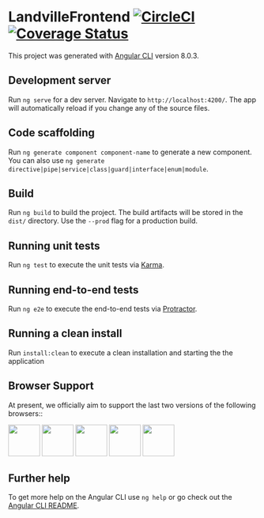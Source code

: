 # LandvilleFrontend [![CircleCI](https://circleci.com/gh/landvilleng/landville-frontend.svg?style=svg)](https://circleci.com/gh/landvilleng/landville-frontend) [![Coverage Status](https://coveralls.io/repos/github/landvilleng/landville-frontend/badge.svg)](https://coveralls.io/github/landvilleng/landville-frontend)

This project was generated with [Angular CLI](https://github.com/angular/angular-cli) version 8.0.3.

## Development server

Run `ng serve` for a dev server. Navigate to `http://localhost:4200/`. The app will automatically reload if you change any of the source files.

## Code scaffolding

Run `ng generate component component-name` to generate a new component. You can also use `ng generate directive|pipe|service|class|guard|interface|enum|module`.

## Build

Run `ng build` to build the project. The build artifacts will be stored in the `dist/` directory. Use the `--prod` flag for a production build.

## Running unit tests

Run `ng test` to execute the unit tests via [Karma](https://karma-runner.github.io).

## Running end-to-end tests

Run `ng e2e` to execute the end-to-end tests via [Protractor](http://www.protractortest.org/).

## Running a clean install

Run `install:clean` to execute a clean installation and starting the the application

## Browser Support

At present, we officially aim to support the last two versions of the following browsers::

<img src="https://github.com/creativetimofficial/public-assets/blob/master/logos/chrome-logo.png?raw=true" width="64" height="64"> <img src="https://raw.githubusercontent.com/creativetimofficial/public-assets/master/logos/firefox-logo.png" width="64" height="64"> <img src="https://raw.githubusercontent.com/creativetimofficial/public-assets/master/logos/edge-logo.png" width="64" height="64"> <img src="https://raw.githubusercontent.com/creativetimofficial/public-assets/master/logos/safari-logo.png" width="64" height="64"> <img src="https://raw.githubusercontent.com/creativetimofficial/public-assets/master/logos/opera-logo.png" width="64" height="64">


## Further help

To get more help on the Angular CLI use `ng help` or go check out the [Angular CLI README](https://github.com/angular/angular-cli/blob/master/README.md).
